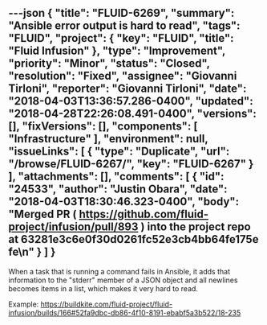 ---json
{
  "title": "FLUID-6269",
  "summary": "Ansible error output is hard to read",
  "tags": "FLUID",
  "project": {
    "key": "FLUID",
    "title": "Fluid Infusion"
  },
  "type": "Improvement",
  "priority": "Minor",
  "status": "Closed",
  "resolution": "Fixed",
  "assignee": "Giovanni Tirloni",
  "reporter": "Giovanni Tirloni",
  "date": "2018-04-03T13:36:57.286-0400",
  "updated": "2018-04-28T22:26:08.491-0400",
  "versions": [],
  "fixVersions": [],
  "components": [
    "Infrastructure"
  ],
  "environment": null,
  "issueLinks": [
    {
      "type": "Duplicate",
      "url": "/browse/FLUID-6267/",
      "key": "FLUID-6267"
    }
  ],
  "attachments": [],
  "comments": [
    {
      "id": "24533",
      "author": "Justin Obara",
      "date": "2018-04-03T18:30:46.323-0400",
      "body": "Merged PR ( <https://github.com/fluid-project/infusion/pull/893> ) into the project repo at 63281e3c6e0f30d0261fc52e3cb4bb64fe175efe\n"
    }
  ]
}
---
When a task that is running a command fails in Ansible, it adds that information to the "stderr" member of a JSON object and all newlines becomes items in a list, which makes it very hard to read.

Example: <https://buildkite.com/fluid-project/fluid-infusion/builds/166#52fa9dbc-db86-4f10-8191-ebabf5a3b522/18-235>

        